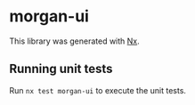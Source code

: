 # morgan-ui

This library was generated with [Nx](https://nx.dev).

## Running unit tests

Run `nx test morgan-ui` to execute the unit tests.
